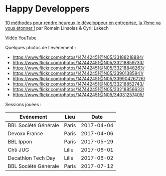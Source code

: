 # Happy Developpers

[10 méthodes pour rendre heureux le développeur en entreprise, la 7ème va vous étonner !](https://linsolas.github.io/devoxx-france-2017/index.html) par Romain Linsolas & Cyril Lakech

[Vidéo YouTube](https://www.youtube.com/watch?v=KH40vSYLENA)

Quelques photos de l'événement :

* https://www.flickr.com/photos/147442451@N05/33188218884/
* https://www.flickr.com/photos/147442451@N05/33218859733/
* https://www.flickr.com/photos/147442451@N05/33218848263/
* https://www.flickr.com/photos/147442451@N05/33901385941/
* https://www.flickr.com/photos/147442451@N05/33990426726/
* https://www.flickr.com/photos/147442451@N05/33218852743/
* https://www.flickr.com/photos/147442451@N05/33218856633/
* https://www.flickr.com/photos/147442451@N05/34031257405/


Sessions jouées :

Evénement            | Lieu  | Date
---------------------|-------|------------
BBL Société Générale | Paris | 2017-04-04
Devoxx France        | Paris | 2017-04-06
BBL Ippon            | Paris | 2017-05-29
Chti JUG             | Lille | 2017-06-01
Decathlon Tech Day   | Lille | 2017-06-02
BBL Société Générale | Paris | 2017-07-12
